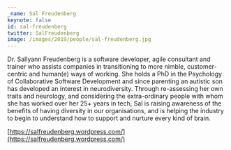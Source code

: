 ```yaml
---
_name: Sal Freudenberg
keynote: false
id: sal-freudenberg
twitter: SalFreudenberg
image: /images/2019/people/sal-freudenberg.jpg
---
```


Dr. Sallyann Freudenberg is a software developer, agile consultant and trainer who assists companies in transitioning to more nimble, customer-centric and human(e) ways of working. She holds a PhD in the Psychology of Collaborative Software Development and since parenting an autistic son has developed an interest in neurodiversity. Through re-assessing her own traits and neurology, and considering the extra-ordinary people with whom she has worked over her 25+ years in tech, Sal is raising awareness of the benefits of having diversity in our organisations, and is helping the industry to begin to understand how to support and nurture every kind of brain.

[https://salfreudenberg.wordpress.com/](https://salfreudenberg.wordpress.com/)